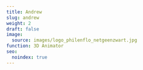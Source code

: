 ```yaml
---
title: Andrew
slug: andrew
weight: 2
draft: false
image:
  source: images/logo_philenflo_netgeenzwart.jpg
function: 3D Animator
seo:
  noindex: true
---
```

